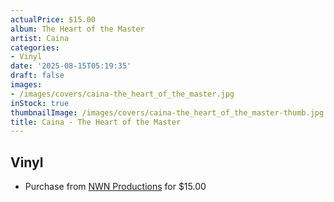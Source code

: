```yaml
---
actualPrice: $15.00
album: The Heart of the Master
artist: Caina
categories:
- Vinyl
date: '2025-08-15T05:19:35'
draft: false
images:
- /images/covers/caina-the_heart_of_the_master.jpg
inStock: true
thumbnailImage: /images/covers/caina-the_heart_of_the_master-thumb.jpg
title: Caina - The Heart of the Master
---
```


## Vinyl
* Purchase from [NWN Productions](http://shop.nwnprod.com/index.php?route=product/product&path=75&product_id=60228&sort=pd.name&order=ASC) for $15.00
